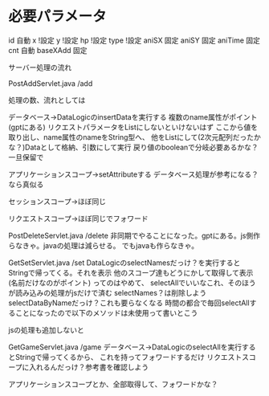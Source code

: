 # 必要パラメータ
id        自動
x         !設定
y         !設定
hp        !設定
type      !設定
aniSX     固定
aniSY     固定
aniTime   固定
cnt       自動
baseXAdd  固定



サーバー処理の流れ

PostAddServlet.java
/add

処理の数、流れとしては

データベース→DataLogicのinsertDataを実行する
複数のname属性がポイント(gptにある)
リクエストパラメータをList<Data>にしないといけないはず
ここから値を取り出し、name属性のnameをString型へ、
他をListにして(2次元配列だったかな？)Dataとして格納、引数にして実行
戻り値のbooleanで分岐必要あるかな？一旦保留で

アプリケーションスコープ→setAttributeする
データベース処理が参考になる？なら真似る

セッションスコープ→ほぼ同じ

リクエストスコープ→ほぼ同じでフォワード



PostDeleteServlet.java
/delete
非同期でやることになった。gptにある。js側作らなきゃ。javaの処理は減らせる。
でもjavaも作らなきゃ。




GetSetServlet.java
/set
DataLogicのselectNamesだっけ？を実行すると
Stringで帰ってくる。それを表示
他のスコープ達もどうにかして取得して表示(名前だけなのがポイント)
ってのはやめて、
selectAllでいいなこれ、そのほうが読み込みの処理がjsだけで済む
selectNames？は削除しよう
selectDataByNameだっけ？これも要らなくなる
時間の都合で毎回selectAllすることになったので以下のメソッドは未使用って書いとこう

jsの処理も追加しないと



GetGameServlet.java
/game
データベース→DataLogicのselectAllを実行するとStringで帰ってくるから、
これを持ってフォワードするだけ
リクエストスコープに入れるんだっけ？参考書を確認しよう

アプリケーションスコープとか、全部取得して、フォワードかな？
